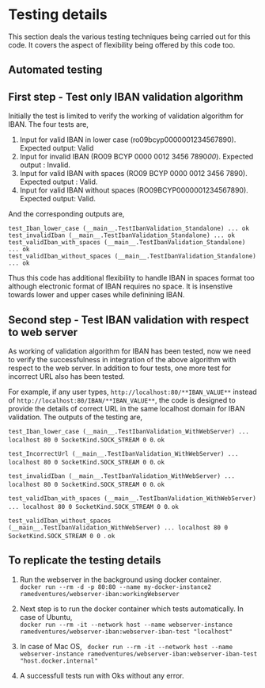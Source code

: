 # Testing details

This section deals the various testing techniques being carried out for this code. It covers the aspect of flexibility being offered by this code too.

## Automated testing

## First step - Test only IBAN validation algorithm

Initially the test is limited to verify the working of validation algorithm for IBAN. The four tests are,   

1. Input for valid IBAN in lower case (ro09bcyp0000001234567890). Expected output: Valid
2. Input for invalid IBAN (RO09 BCYP 0000 0012 3456 7890*00*). Expected output : Invalid.
3. Input for valid IBAN with spaces (RO09 BCYP 0000 0012 3456 7890). Expected output : Valid.
4. Input for valid IBAN without spaces (RO09BCYP0000001234567890). Expected output: Valid.

And the corresponding outputs are,    

```test_Iban_lower_case (__main__.TestIbanValidation_Standalone) ... ok```    
```test_invalidIban (__main__.TestIbanValidation_Standalone) ... ok```    
```test_validIban_with_spaces (__main__.TestIbanValidation_Standalone) ... ok```    
```test_validIban_without_spaces (__main__.TestIbanValidation_Standalone) ... ok```   

Thus this code has additional flexibility to handle IBAN in spaces format too although electronic format of IBAN requires no space. It is insenstive towards lower and upper cases while definining IBAN.

## Second step - Test IBAN validation with respect to web server
As working of validation algorithm for IBAN has been tested, now we need to verify the successfulness in integration of the above algorithm with respect to the web server.
In addition to four tests, one more test for incorrect URL also has been tested.    

For example, if any user types, ```http://localhost:80/**IBAN_VALUE**``` instead of ```http://localhost:80/IBAN/**IBAN_VALUE**```, the code is designed to provide the details of correct URL in the same localhost domain for IBAN validation. The outputs of the testing are,   

```test_Iban_lower_case (__main__.TestIbanValidation_WithWebServer) ... localhost 80 0 SocketKind.SOCK_STREAM 0 0```. ```ok```


```test_IncorrectUrl (__main__.TestIbanValidation_WithWebServer) ... localhost 80 0 SocketKind.SOCK_STREAM 0 0```. ```ok``` 


```test_invalidIban (__main__.TestIbanValidation_WithWebServer) ... localhost 80 0 SocketKind.SOCK_STREAM 0 0```. ```ok``` 


```test_validIban_with_spaces (__main__.TestIbanValidation_WithWebServer) ... localhost 80 0 SocketKind.SOCK_STREAM 0 0```. ```ok```

```test_validIban_without_spaces (__main__.TestIbanValidation_WithWebServer) ... localhost 80 0 SocketKind.SOCK_STREAM 0 0 ```. ```ok```    

## To replicate the testing details
1. Run the webserver in the background using docker container.    
```docker run --rm -d -p 80:80 --name my-docker-instance2 ramedventures/webserver-iban:workingWebserver```

2. Next step is to run the docker container which tests automatically. In case of Ubuntu,   
```docker run --rm -it --network host --name webserver-instance ramedventures/webserver-iban:webserver-iban-test "localhost"```    

3. In case of Mac OS,
``` docker run --rm -it --network host --name webserver-instance ramedventures/webserver-iban:webserver-iban-test "host.docker.internal"```   

4. A successfull tests run with Oks without any error.
